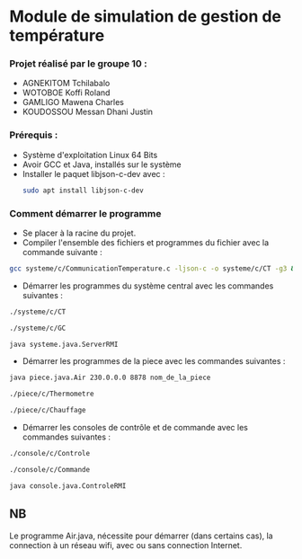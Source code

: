 # Module de simulation de gestion de température

### Projet réalisé par le groupe 10 :
- AGNEKITOM Tchilabalo
- WOTOBOE Koffi Roland
- GAMLIGO Mawena Charles
- KOUDOSSOU Messan Dhani Justin


### Prérequis :

- Système d'exploitation Linux 64 Bits
- Avoir GCC et Java, installés sur le système 
- Installer le paquet libjson-c-dev avec :
    ````bash
    sudo apt install libjson-c-dev
    ````
    
### Comment démarrer le programme

- Se placer à la racine du projet.
- Compiler l'ensemble des fichiers et programmes du fichier avec la commande suivante :
````bash
gcc systeme/c/CommunicationTemperature.c -ljson-c -o systeme/c/CT -g3 & gcc systeme/c/GestionConsole.c -ljson-c -o systeme/c/GC -g3 & gcc piece/c/Chauffage.c -ljson-c -o piece/c/Chauffage -g3 & gcc piece/c/Thermometre.c -ljson-c -o piece/c/Thermometre -g3 & gcc console/c/Commande.c -ljson-c -o console/c/Commande -g3 & gcc console/c/Controle.c -ljson-c -o console/c/Controle -g3 & javac piece/java/Air.java & javac systeme/java/ServerRMI.java & javac console/java/ControleRMI.java
````

- Démarrer les programmes du système central avec les commandes suivantes :
````bash
./systeme/c/CT
````
````bash
./systeme/c/GC
````
````bash
java systeme.java.ServerRMI
````

- Démarrer les programmes de la piece avec les commandes suivantes :
```` bash
java piece.java.Air 230.0.0.0 8878 nom_de_la_piece
````
```` bash
./piece/c/Thermometre
````
```` bash
./piece/c/Chauffage
````


- Démarrer les consoles de contrôle et de commande avec les commandes suivantes :
````bash
./console/c/Controle
````
````bash
./console/c/Commande
````
````bash
java console.java.ControleRMI
````


## NB 

Le programme Air.java, nécessite pour démarrer (dans certains cas), la connection à un réseau 
    wifi, avec ou sans connection Internet.
